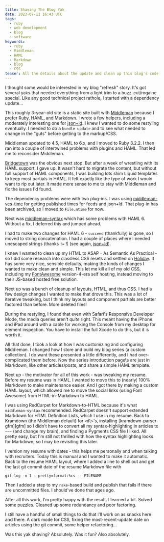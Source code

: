 ```yaml
---
title: Shaving The Blog Yak
date: 2023-07-11 16:43 UTC
tags:
  - ruby
  - web development
  - blog
  - software
keywords:
  - ruby
  - Middleman
  - HAML
  - Markdown
  - blog
  - CSS
teaser: All the details about the update and clean up this blog's code.
---
```

[mm]: https://middlemanapp.com
[ld]: https://json-ld.org/
[vcs]: https://github.com/AndrewKvalheim/middleman-vcs-time
[bt]: https://www.bridgetownrb.com/
[ms]: https://github.com/middleman/middleman-syntax
[holiday]: https://holidaycss.js.org/
[fa]: https://fontawesome.com/

I thought some would be interested in my blog "refresh" story. It's got several yaks that needed everything from a light trim to a buzz-cut/rogaine special.  Like any good technical project rathole, I started with a dependency update...

This roughly 3-year-old site is a static site built with [Middleman][mm] because I prefer Ruby, HAML, and Markdown. I wrote a few helpers, including a moderately interesting one for [json+ld][ld]. I knew I wanted to do some restyling eventually. I needed to do a `bundle update` and to see what needed to change in the "guts" before getting to the markup/CSS.

Middleman updated to 4.5, HAML to 6.x, and I moved to Ruby 3.2.2. I then ran into a couple of intertwined problems with plugins and HAML. That led me to reconsider Middleman.

[Bridgetown][bt] was the obvious next stop. But after a week of wrestling with its HAML support, I gave up. It wasn't hard to migrate the content, but without full support of HAML components, I was building lots shim Liquid templates to keep most partials in HAML. It felt exactly like the type of work I would want to rip out later. It made more sense to me to stay with Middleman and fix the issues I'd found.

The dependency problems were with two plug-ins. I was using [middleman-vcs-time][vcs] for getting published times for feeds and json+ld. That plug-in has been archived, so I moved to `File.mtime` for now.

Next was [middleman-syntax][ms] which has some problems with HAML 6. Without a fix, I deferred this and jumped ahead.

I had to make two changes for HAML 6 - `succeed` (thankfully) is gone, so I moved to string concatenation. I had a couple of places where I needed unescaped strings (thanks `!=` !) (see again, [json+ld][ld]).

I knew I wanted to clean up my HTML to ASAP - As Semantic As Practical - so I did some research into classless CSS resets and settled on [Holiday][holiday]. It has some very nice, sensible defaults, making the kinds of changes I wanted to make clean and simple. This let me kill all of my old CSS, including my [FontAwesome][fa] version-4-era self hosting, instead moving to their JS-based hosted free solution.

Next up was a bunch of cleanup of layouts, HTML, and thus CSS. I had a few design changes I wanted to make that drove this. This was a lot of iterative tweaking, but I think my layouts and component partials are better factored than before. More deleted files!

During the restyling, I found that even with Safari's Responsive Developer Mode, the media queries aren't _quite_ right. This meant having the iPhone and iPad around with a cable for working the Console from my desktop for element inspection. You have to install the full Xcode to do this, but it is worth it.

All that done, I took a look at how I was customizing and configuring Middleman. I changed how I store and build my blog series (a custom collection). I do want these presented a little differently, and I had over-complicated them before. Now the series introduction page\s are just in Markdown, like other articles/posts, and share a simple HAML template.

Next up - the motivator for all of this work - was tweaking my resume. Before my resume was in HAML. I wanted to move this to (nearly) 100% Markdown to make maintenance easier. And I got there by making a custom HAML layout, which allowed me to move the social links (using Font Awesome) from HTML-in-Markdown to HAML.

I was using RedCarpet for Markdown-to-HTML because it's what `middleman-syntax` recommended. RedCarpet doesn't support extended Markdown for HTML Definition Lists, which I use in my resume. Back to Kramdown (the Middleman default) for `<dl>`'s, installing [kramdown-parser-gfm][gfm] so I didn't have to convert all my syntax-highlighting in articles to `~~~` (and change my brain), and finding a Pygments CSS file I liked. All pretty easy, but I'm still not thrilled with how the syntax highlighting looks for Markdown, so I may be revisiting this later.

I version my resume with dates - this helps me personally and when talking with recruiters. Today this is manual and I wanted to make it automatic. Back to the resume HAML layout, where I added a line to shell out and get the last git commit date of the resume Markdown file with

`git log -n 1 --pretty=format:%cs -- FILENAME`

Then I added a step to my `rake`-based build and publish that fails if there are uncommitted files. I should've done that ages ago.

After all this work, I'm pretty happy with the result. I learned a bit. Solved some puzzles. Cleaned up some redundancy and poor factoring.

I still have a handful of small things to do that I'll work on as snacks here and there. A dark mode for CSS, fixing the most-recent-update date on articles using the git commit, some helper refactoring...

Was this yak shaving? Absolutely. Was it fun? Also absolutely.